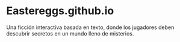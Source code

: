 # Eastereggs.github.io
Una ficción interactiva basada en texto, donde los jugadores deben descubrir secretos en un mundo lleno de misterios.
